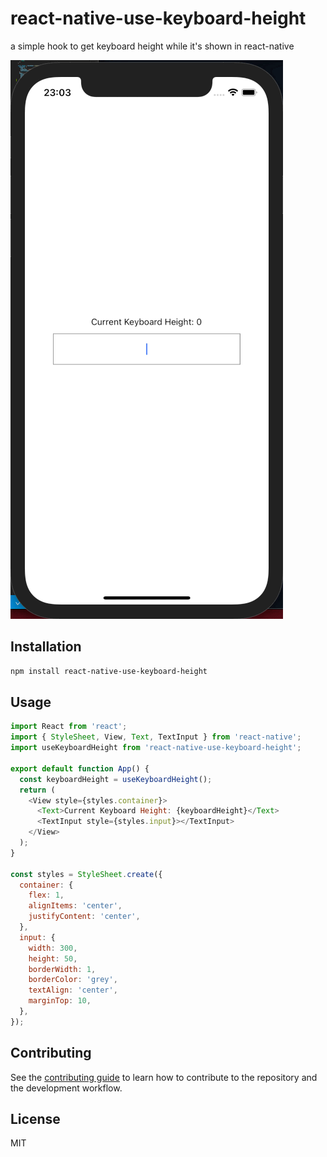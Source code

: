 # react-native-use-keyboard-height

a simple hook to get keyboard height while it's shown in react-native

![Demo](./sample.gif)

## Installation

```sh
npm install react-native-use-keyboard-height
```

## Usage

```js
import React from 'react';
import { StyleSheet, View, Text, TextInput } from 'react-native';
import useKeyboardHeight from 'react-native-use-keyboard-height';

export default function App() {
  const keyboardHeight = useKeyboardHeight();
  return (
    <View style={styles.container}>
      <Text>Current Keyboard Height: {keyboardHeight}</Text>
      <TextInput style={styles.input}></TextInput>
    </View>
  );
}

const styles = StyleSheet.create({
  container: {
    flex: 1,
    alignItems: 'center',
    justifyContent: 'center',
  },
  input: {
    width: 300,
    height: 50,
    borderWidth: 1,
    borderColor: 'grey',
    textAlign: 'center',
    marginTop: 10,
  },
});
```

## Contributing

See the [contributing guide](CONTRIBUTING.md) to learn how to contribute to the repository and the development workflow.

## License

MIT

